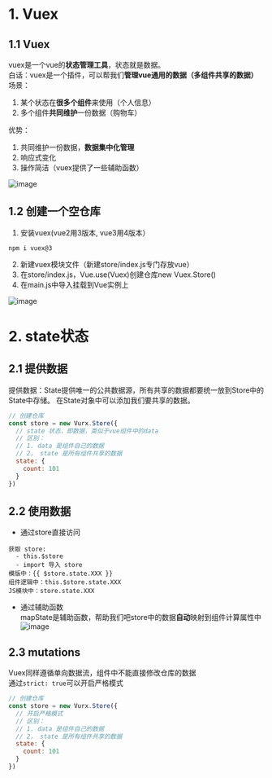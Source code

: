 # 1. Vuex
## 1.1 Vuex
vuex是一个vue的**状态管理工具**，状态就是数据。  
白话：vuex是一个插件，可以帮我们**管理vue通用的数据（多组件共享的数据）**  
场景：  
 1. 某个状态在**很多个组件**来使用（个人信息）
 2. 多个组件**共同维护**一份数据（购物车）

优势：  
 1. 共同维护一份数据，**数据集中化管理**
 2. 响应式变化
 3. 操作简洁（vuex提供了一些辅助函数）

![image](https://github.com/Happy-jianghui/Frontend-Learning/assets/98568967/e22c5119-9126-4e0e-ae75-f37763ef6cf4)

## 1.2 创建一个空仓库
1. 安装vuex(vue2用3版本, vue3用4版本）
```npm
npm i vuex@3
```
2. 新建vuex模块文件（新建store/index.js专门存放vue）
3. 在store/index.js，Vue.use(Vuex)创建仓库new Vuex.Store()
4. 在main.js中导入挂载到Vue实例上

![image](https://github.com/user-attachments/assets/aeaeadf9-6e7e-4066-aba8-972cb2114383)

# 2. state状态
## 2.1 提供数据
提供数据：State提供唯一的公共数据源，所有共享的数据都要统一放到Store中的State中存储。
在State对象中可以添加我们要共享的数据。
```JavaScript
// 创建仓库
const store = new Vurx.Store({
  // state 状态，即数据，类似于vue组件中的data
  // 区别：
  // 1. data 是组件自己的数据
  // 2， state 是所有组件共享的数据
  state: {
    count: 101
  }
})
```

## 2.2 使用数据
- 通过store直接访问
```Vue
获取 store:
  - this.$store
  - import 导入 store
模版中：{{ $store.state.XXX }}
组件逻辑中：this.$store.state.XXX
JS模块中：store.state.XXX
```
- 通过辅助函数  
mapState是辅助函数，帮助我们吧store中的数据**自动**映射到组件计算属性中
![image](https://github.com/Happy-jianghui/Frontend-Learning/assets/98568967/c9a251bb-715c-45f2-9c94-5ca003b5a489)

## 2.3 mutations
Vuex同样遵循单向数据流，组件中不能直接修改仓库的数据  
通过`strict: true`可以开启严格模式
```JavaScript
// 创建仓库
const store = new Vurx.Store({
  // 开启严格模式
  // 区别：
  // 1. data 是组件自己的数据
  // 2， state 是所有组件共享的数据
  state: {
    count: 101
  }
})
```

































